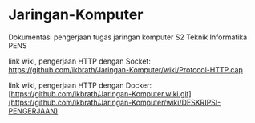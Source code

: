 # Jaringan-Komputer
Dokumentasi pengerjaan tugas jaringan komputer S2 Teknik Informatika PENS

link wiki, pengerjaan HTTP dengan Socket: https://github.com/ikbrath/Jaringan-Komputer/wiki/Protocol-HTTP.cap 

link wiki, pengerjaan HTTP dengan Docker: [https://github.com/ikbrath/Jaringan-Komputer.wiki.git](https://github.com/ikbrath/Jaringan-Komputer/wiki/DESKRIPSI-PENGERJAAN)

